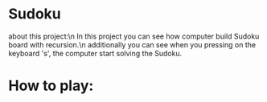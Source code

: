 # Sudoku
about this project:\n
In this project you can see how computer build Sudoku board with recursion.\n
additionally you can see when you pressing on the keyboard 's', the computer
start solving the Sudoku.

# How to play:

